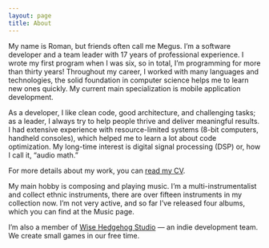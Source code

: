 ```yaml
---
layout: page
title: About
---
```


My name is Roman, but friends often call me Megus. I’m a software developer and a team leader with 17 years of professional experience. I wrote my first program when I was six, so in total, I’m programming for more than thirty years! Throughout my career, I worked with many languages and technologies, the solid foundation in computer science helps me to learn new ones quickly. My current main specialization is mobile application development.

As a developer, I like clean code, good architecture, and challenging tasks; as a leader, I always try to help people thrive and deliver meaningful results. I had extensive experience with resource-limited systems (8-bit computers, handheld consoles), which helped me to learn a lot about code optimization. My long-time interest is digital signal processing (DSP) or, how I call it, “audio math.”

For more details about my work, you can [read my CV](/files/Roman_Petrov_CV.pdf).

My main hobby is composing and playing music. I’m a multi-instrumentalist and collect ethnic instruments, there are over fifteen instruments in my collection now. I’m not very active, and so far I’ve released four albums, which you can find at the Music page.

I’m also a member of [Wise Hedgehog Studio](https://wisehedgehog.studio) — an indie development team. We create small games in our free time.


